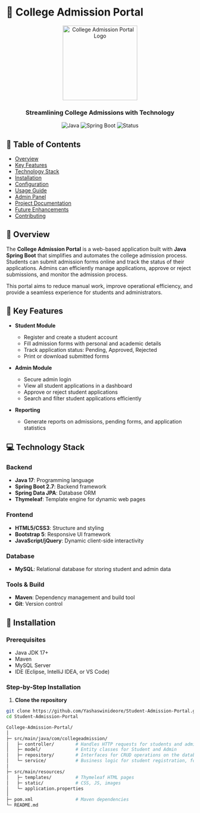 # 🏫 College Admission Portal

<div align="center">
<img src="https://cdn-icons-png.flaticon.com/512/3135/3135755.png" alt="College Admission Portal Logo" width="200">
  <br>
  <h3>Streamlining College Admissions with Technology</h3>
  
  ![Java](https://img.shields.io/badge/java-17-orange)
  ![Spring Boot](https://img.shields.io/badge/springboot-2.7-brightgreen)
  ![Status](https://img.shields.io/badge/status-active-success)
</div>

## 📑 Table of Contents
- [Overview](#-overview)
- [Key Features](#-key-features)
- [Technology Stack](#-technology-stack)
- [Installation](#-installation)
- [Configuration](#-configuration)
- [Usage Guide](#-usage-guide)
- [Admin Panel](#-admin-panel)
- [Project Documentation](#-project-documentation)
- [Future Enhancements](#-future-enhancements)
- [Contributing](#-contributing)

## 🌟 Overview

The **College Admission Portal** is a web-based application built with **Java Spring Boot** that simplifies and automates the college admission process.  
Students can submit admission forms online and track the status of their applications. Admins can efficiently manage applications, approve or reject submissions, and monitor the admission process.

This portal aims to reduce manual work, improve operational efficiency, and provide a seamless experience for students and administrators.

## 🔑 Key Features

- **Student Module**
  - Register and create a student account
  - Fill admission forms with personal and academic details
  - Track application status: Pending, Approved, Rejected
  - Print or download submitted forms

- **Admin Module**
  - Secure admin login
  - View all student applications in a dashboard
  - Approve or reject student applications
  - Search and filter student applications efficiently


- **Reporting**
  - Generate reports on admissions, pending forms, and application statistics

## 💻 Technology Stack

### Backend
- **Java 17**: Programming language
- **Spring Boot 2.7**: Backend framework
- **Spring Data JPA**: Database ORM
- **Thymeleaf**: Template engine for dynamic web pages

### Frontend
- **HTML5/CSS3**: Structure and styling
- **Bootstrap 5**: Responsive UI framework
- **JavaScript/jQuery**: Dynamic client-side interactivity

### Database
- **MySQL**: Relational database for storing student and admin data

### Tools & Build
- **Maven**: Dependency management and build tool
- **Git**: Version control

## 🔧 Installation

### Prerequisites
- Java JDK 17+
- Maven
- MySQL Server
- IDE (Eclipse, IntelliJ IDEA, or VS Code)

### Step-by-Step Installation

1. **Clone the repository**
```bash
git clone https://github.com/Yashaswinideore/Student-Admission-Portal.git
cd Student-Admission-Portal

College-Admission-Portal/
│
├─ src/main/java/com/collegeadmission/
│   ├─ controller/        # Handles HTTP requests for students and admin
│   ├─ model/             # Entity classes for Student and Admin
│   ├─ repository/        # Interfaces for CRUD operations on the database
│   └─ service/           # Business logic for student registration, forms, and admin actions
│
├─ src/main/resources/
│   ├─ templates/         # Thymeleaf HTML pages
│   ├─ static/            # CSS, JS, images
│   └─ application.properties
│
├─ pom.xml                # Maven dependencies
└─ README.md
